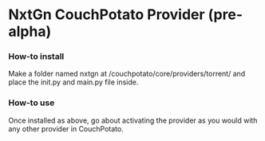 NxtGn CouchPotato Provider (pre-alpha)
======================

<h3>How-to install</h3>
Make a folder named nxtgn at /couchpotato/core/providers/torrent/ and place the init.py and main.py file inside.

<h3>How-to use</h3>
Once installed as above, go about activating the provider as you would with any other provider in CouchPotato.
